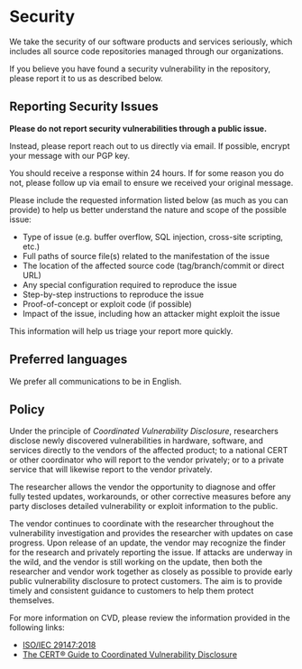Security
========
We take the security of our software products and services seriously, 
which includes all source code repositories managed through our organizations.

If you believe you have found a security vulnerability in the repository, please report it to us as described below.

Reporting Security Issues
-------------------------

**Please do not report security vulnerabilities through a public issue.**

Instead, please report reach out to us directly via email.
If possible, encrypt your message with our PGP key.

You should receive a response within 24 hours. 
If for some reason you do not, please follow up via email to ensure we received your original message. 

Please include the requested information listed below (as much as you can provide) to help us better understand the nature and scope of the possible issue:
- Type of issue (e.g. buffer overflow, SQL injection, cross-site scripting, etc.)
- Full paths of source file(s) related to the manifestation of the issue
- The location of the affected source code (tag/branch/commit or direct URL)
- Any special configuration required to reproduce the issue
- Step-by-step instructions to reproduce the issue
- Proof-of-concept or exploit code (if possible)
- Impact of the issue, including how an attacker might exploit the issue

This information will help us triage your report more quickly.

Preferred languages
-------------------
We prefer all communications to be in English.

Policy
------
Under the principle of *Coordinated Vulnerability Disclosure*, researchers disclose 
newly discovered vulnerabilities in hardware, software, and services directly to the 
vendors of the affected product; to a national CERT or other coordinator who will 
report to the vendor privately; or to a private service that will likewise report 
to the vendor privately. 

The researcher allows the vendor the opportunity to diagnose and offer fully tested 
updates, workarounds, or other corrective measures before any party discloses detailed 
vulnerability or exploit information to the public. 

The vendor continues to coordinate with the researcher throughout the vulnerability 
investigation and provides the researcher with updates on case progress. Upon release 
of an update, the vendor may recognize the finder for the research and privately reporting 
the issue. If attacks are underway in the wild, and the vendor is still working on the update, 
then both the researcher and vendor work together as closely as possible to provide early
public vulnerability disclosure to protect customers. The aim is to provide timely and 
consistent guidance to customers to help them protect themselves. 

For more information on CVD, please review the information provided in the following links:
- [ISO/IEC 29147:2018](https://www.iso.org/standard/72311.html)
- [The CERT® Guide to Coordinated Vulnerability Disclosure](https://resources.sei.cmu.edu/asset_files/SpecialReport/2017_003_001_503340.pdf)
